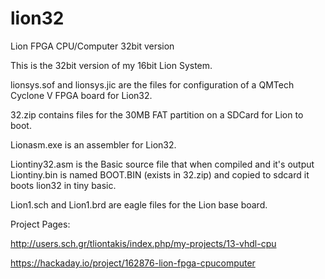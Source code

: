 # lion32
Lion FPGA CPU/Computer 32bit version

This is the 32bit version of my 16bit Lion System.

lionsys.sof and lionsys.jic are the files for configuration of a QMTech Cyclone V FPGA board for Lion32.

32.zip contains files for the 30MB FAT partition on a SDCard for Lion to boot.

Lionasm.exe is an assembler for Lion32. 

Liontiny32.asm is the Basic source file that when compiled and it's output Liontiny.bin is named BOOT.BIN (exists in 32.zip) and copied to sdcard it boots lion32 in tiny basic.

Lion1.sch and Lion1.brd are eagle files for the Lion base board.


Project Pages:

http://users.sch.gr/tliontakis/index.php/my-projects/13-vhdl-cpu

https://hackaday.io/project/162876-lion-fpga-cpucomputer



